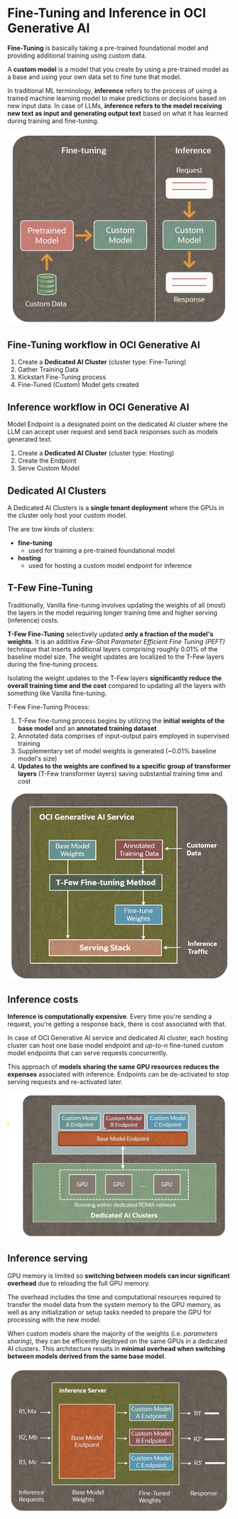 # Fine-Tuning and Inference in OCI Generative AI

**Fine-Tuning** is basically taking a pre-trained foundational model and providing additional training using custom data.

A **custom model** is a model that you create by using a pre-trained model as a base and using your own data set to fine tune that model.

In traditional ML terminology, **inference** refers to the process of using a trained machine learning model to make predictions or decisions based on new input data. In case of LLMs, **inference refers to the model receiving new text as input and generating output text** based on what it has learned during training and fine-tuning. 

![Fine-Tuning and Inference](../images/fine_tuning_and_inference.png)

## Fine-Tuning workflow in OCI Generative AI

1. Create a **Dedicated AI Cluster** (cluster type: Fine-Tuning)
2. Gather Training Data
3. Kickstart Fine-Tuning process
4. Fine-Tuned (Custom) Model gets created

## Inference workflow in OCI Generative AI

Model Endpoint is a designated point on the dedicated AI cluster where the LLM can accept user request and send back responses such as models generated text.

1. Create a **Dedicated AI Cluster** (cluster type: Hosting)
2. Create the Endpoint
3. Serve Custom Model

## Dedicated AI Clusters

A Dedicated AI Clusters is a **single tenant deployment** where the GPUs in the cluster only host your custom model.

The are tow kinds of clusters:
- **fine-tuning**
    - used for training a pre-trained foundational model
- **hosting**
    - used for hosting a custom model endpoint for inference

## T-Few Fine-Tuning

Traditionally, Vanilla fine-tuning involves updating the weights of all (most) the layers in the model requiring longer training time and higher serving (inference) costs.

**T-Few Fine-Tuning** selectively updated **only a fraction of the model's weights**. It is an additive *Few-Shot Parameter Efficient Fine Tuning (PEFT)* technique that inserts additional layers comprising roughly 0.01% of the baseline model size. The weight updates are localized to the T-Few layers during the fine-tuning process. 

Isolating the weight updates to the T-Few layers **significantly reduce the overall training time and the cost** compared to updating all the layers with something like Vanilla fine-tuning. 

T-Few Fine-Tuning Process:
1. T-Few fine-tuning process begins by utilizing the **initial weights of the base model** and an **annotated training dataset**
2. Annotated data comprises of input-output pairs employed in supervised training
3. Supplementary set of model weights is generated (~0.01% baseline model's size)
4. **Updates to the weights are confined to a specific group of transformer layers** (T-Few transformer layers) saving substantial training time and cost

![T-Few Fine-Tuning Process](../images/t_few_fine_tuning.png)

## Inference costs

**Inference is computationally expensive**. Every time you're sending a request, you're getting a response back, there is cost associated with that.

In case of OCI Generative AI service and dedicated AI cluster, each hosting cluster can host one base model endpoint and *up-to-n* fine-tuned custom model endpoints that can serve requests concurrently. 

This approach of **models sharing the same GPU resources reduces the expenses** associated with inference. Endpoints can be de-activated to stop serving requests and re-activated later.

![Inference costs](../images/inference_costs.png)

## Inference serving 

GPU memory is limited so **switching between models can incur significant overhead** due to reloading the full GPU memory. 

The overhead includes the time and computational resources required to transfer the model data from the system memory to the GPU memory, as well as any initialization or setup tasks needed to prepare the GPU for processing with the new model.

When custom models share the majority of the weights (i.e. *parameters sharing*), they can be efficently deployed on the same GPUs in a dedicated AI clusters. This architecture results in **minimal overhead when switching between models derived from the same base model**.

![Inference serving](../images/inference_serving.png)



